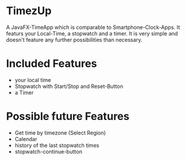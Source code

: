 # TimezUp
A JavaFX-TimeApp which is comparable to Smartphone-Clock-Apps. It featurs your Local-Time, a stopwatch and a timer. It is very simple and doesn't feature any further possibilities than necessary.

# Included Features
- your local time
- Stopwatch with Start/Stop and Reset-Button
- a Timer

# Possible future Features
- Get time by timezone (Select Region)
- Calendar
- history of the last stopwatch times
- stopwatch-continue-button
